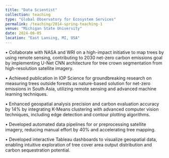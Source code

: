 ```yaml
---
title: "Data Scientist"
collection: teaching
type: "Global Observatory for Ecosystem Services"
permalink: /teaching/2014-spring-teaching-1
venue: "Michigan State University"
date: 2024-06-05
location: "East Lansing, MI, USA"
---
```


•	Collaborate with NASA and WRI on a high-impact initiative to map trees by using remote sensing, contributing to 2030 net-zero carbon emissions goal by implementing U-Net CNN architecture for tree crown segmentation from high-resolution satellite imagery.

•	Achieved publication in IOP Science for groundbreaking research on measuring trees outside forests as nature-based solution for net-zero emissions in South Asia, utilizing remote sensing and advanced machine learning techniques.

•	Enhanced geospatial analysis precision and carbon evaluation accuracy by 14% by integrating K-Means clustering with advanced computer vision techniques, including edge detection and contour plotting algorithms.

•	Developed automated data pipelines for or preprocessing satellite imagery, reducing manual effort by 40% and accelerating tree mapping.

•	Developed interactive Tableau dashboards to visualize geospatial data, enabling intuitive exploration of tree cover area output distribution and carbon sequestration potential.
